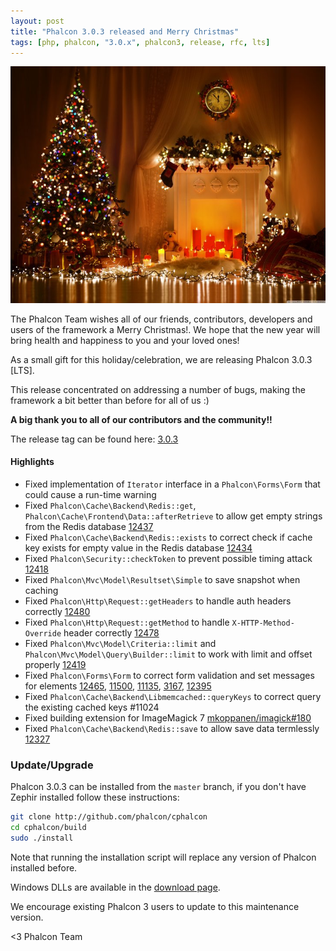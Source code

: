 ```yaml
---
layout: post
title: "Phalcon 3.0.3 released and Merry Christmas"
tags: [php, phalcon, "3.0.x", phalcon3, release, rfc, lts]
---
```


![image](/assets/files/2016-12-24-xmas.jpg)

The Phalcon Team wishes all of our friends, contributors, developers and users of the framework a Merry Christmas!. We hope that the new year will bring health and happiness to you and your loved ones!

As a small gift for this holiday/celebration, we are releasing Phalcon 3.0.3 [LTS].

This release concentrated on addressing a number of bugs, making the framework a bit better than before for all of us :)

**A big thank you to all of our contributors and the community!!**

The release tag can be found here: [3.0.3](https://github.com/phalcon/cphalcon/releases/tag/v3.0.3)

#### Highlights

- Fixed implementation of `Iterator` interface in a `Phalcon\Forms\Form` that could cause a run-time warning
- Fixed `Phalcon\Cache\Backend\Redis::get`, `Phalcon\Cache\Frontend\Data::afterRetrieve` to allow get empty strings from the Redis database [12437](https://github.com/phalcon/cphalcon/issues/12437)
- Fixed `Phalcon\Cache\Backend\Redis::exists` to correct check if cache key exists for empty value in the Redis database [12434](https://github.com/phalcon/cphalcon/issues/12434)
- Fixed `Phalcon\Security::checkToken` to prevent possible timing attack [12418](https://github.com/phalcon/cphalcon/issues/12418)
- Fixed `Phalcon\Mvc\Model\Resultset\Simple` to save snapshot when caching
- Fixed `Phalcon\Http\Request::getHeaders` to handle auth headers correctly [12480](https://github.com/phalcon/cphalcon/issues/12480)
- Fixed `Phalcon\Http\Request::getMethod` to handle `X-HTTP-Method-Override` header correctly [12478](https://github.com/phalcon/cphalcon/issues/12478)
- Fixed `Phalcon\Mvc\Model\Criteria::limit` and `Phalcon\Mvc\Model\Query\Builder::limit` to work with limit and offset properly [12419](https://github.com/phalcon/cphalcon/issues/12419)
- Fixed `Phalcon\Forms\Form` to correct form validation and set messages for elements [12465](https://github.com/phalcon/cphalcon/issues/12465), [11500](https://github.com/phalcon/cphalcon/issues/11500), [11135]((https://github.com/phalcon/cphalcon/issues/11135)), [3167](https://github.com/phalcon/cphalcon/issues/3167), [12395](https://github.com/phalcon/cphalcon/issues/12395)
- Fixed `Phalcon\Cache\Backend\Libmemcached::queryKeys` to correct query the existing cached keys #11024
- Fixed building extension for ImageMagick 7 [mkoppanen/imagick#180](https://github.com/mkoppanen/imagick/issues/180)
- Fixed `Phalcon\Cache\Backend\Redis::save` to allow save data termlessly [12327](https://github.com/phalcon/cphalcon/issues/12327)

### Update/Upgrade

Phalcon 3.0.3 can be installed from the `master` branch, if you don't have Zephir installed follow these instructions:

```sh
git clone http://github.com/phalcon/cphalcon
cd cphalcon/build
sudo ./install
```

Note that running the installation script will replace any version of Phalcon installed before.

Windows DLLs are available in the [download page](https://phalconphp.com/en/download/windows).

We encourage existing Phalcon 3 users to update to this maintenance version.

<3 Phalcon Team
